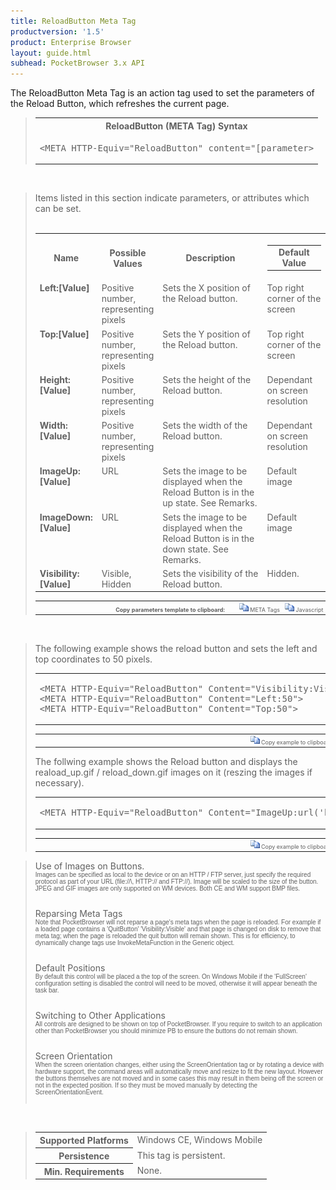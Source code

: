 ```yaml
---
title: ReloadButton Meta Tag
productversion: '1.5'
product: Enterprise Browser
layout: guide.html
subhead: PocketBrowser 3.x API
---
```


The ReloadButton Meta Tag is an action tag used to set the parameters of the Reload Button, which refreshes the current page.

<div id="SyntaxSpan" style="display:block">
<blockquote>
<table class="clsSyntax" cellspacing="1" cellpadding="3" width="95%">
<tr>
<th class="clsSyntaxHeadings">ReloadButton (META Tag) Syntax
</th>
</tr>
<tr>
<td class="clsSyntaxCells">
<pre class="clsSyntaxCells">&lt;META HTTP-Equiv="ReloadButton" content="[parameter&gt;</pre>
</td>
</tr>
</table>
</blockquote><br></div>
<div id="ParametersWSpan" style="display:block">
<blockquote>
Items listed in this section indicate parameters, or attributes which can be set.
<BR><BR><table class="clsSyntax" cellspacing="1" cellpadding="3" width="95%">
<col width="20%">
<col width="20%">
<col width="38%">
<col width="22%">
<tr>
<th class="clsSyntaxHeadings">Name</th>
<th class="clsSyntaxHeadings">Possible Values</th>
<th class="clsSyntaxHeadings">Description</th>
<th class="clsSyntaxHeadings">
<table cellspacing="0" cellpadding="0">
<tr>
<td width="85%" class="clsSyntaxHeadings" style="border-bottom-style: none;">Default Value</td>
</tr>
</table>
</th>
</tr>
<tr>
<td valign="top" class="clsSyntaxCells"><b>Left:[Value]
			</b></td>
<td valign="top" class="clsSyntaxCells">Positive number, representing pixels</td>
<td valign="top" class="clsSyntaxCells">Sets the X position of the Reload button.</td>
<td valign="top" class="clsSyntaxCells">Top right corner of the screen</td>
</tr>
<tr>
<td valign="top" class="clsSyntaxCells"><b>Top:[Value]
			</b></td>
<td valign="top" class="clsSyntaxCells">Positive number, representing pixels</td>
<td valign="top" class="clsSyntaxCells">Sets the Y position of the Reload button.</td>
<td valign="top" class="clsSyntaxCells">Top right corner of the screen</td>
</tr>
<tr>
<td valign="top" class="clsSyntaxCells"><b>Height:[Value]
			</b></td>
<td valign="top" class="clsSyntaxCells">Positive number, representing pixels</td>
<td valign="top" class="clsSyntaxCells">Sets the height of the Reload button.</td>
<td valign="top" class="clsSyntaxCells">Dependant on screen resolution</td>
</tr>
<tr>
<td valign="top" class="clsSyntaxCells"><b>Width:[Value]
			</b></td>
<td valign="top" class="clsSyntaxCells">Positive number, representing pixels</td>
<td valign="top" class="clsSyntaxCells">Sets the width of the Reload button.</td>
<td valign="top" class="clsSyntaxCells">Dependant on screen resolution</td>
</tr>
<tr>
<td valign="top" class="clsSyntaxCells"><b>ImageUp:[Value]
			</b></td>
<td valign="top" class="clsSyntaxCells">URL</td>
<td valign="top" class="clsSyntaxCells">Sets the image to be displayed when the Reload Button is in the up state. See Remarks.</td>
<td valign="top" class="clsSyntaxCells">Default image</td>
</tr>
<tr>
<td valign="top" class="clsSyntaxCells"><b>ImageDown:[Value]
			</b></td>
<td valign="top" class="clsSyntaxCells">URL</td>
<td valign="top" class="clsSyntaxCells">Sets the image to be displayed when the Reload Button is in the down state. See Remarks.</td>
<td valign="top" class="clsSyntaxCells">Default image</td>
</tr>
<tr>
<td valign="top" class="clsSyntaxCells"><b>Visibility:[Value]
			</b></td>
<td valign="top" class="clsSyntaxCells">Visible, Hidden</td>
<td valign="top" class="clsSyntaxCells">Sets the visibility of the Reload button.</td>
<td valign="top" class="clsSyntaxCells">Hidden.</td>
</tr>
</table>
<table cellspacing="1" cellpadding="3" width="95%">
<col width="78%">
<col width="8%">
<col width="1%">
<col width="5%">
<col width="1%">
<col width="5%">
<col width="2%">
<tr align="right">
<td></td>
<td valign="bottom" style="border-bottom-style: none;font-weight:normal;font-size:xx-small;"><nobr><b>Copy parameters template to clipboard:</b></nobr></td>
<td></td>
<td valign="bottom" style="border-bottom-style: none;font-weight:normal;font-size:xx-small;"><nobr><img id="imgCopyDefaultsW" alt="Copy META Tag template to clipboard" onclick="CopyTemplate('txtMETATemplateW')" onmouseover="this.style.cursor='hand'" src="../Resources/CopyDefaults.gif">
META Tags
</nobr></td>
<td></td>
<td valign="middle" style="border-bottom-style: none;font-weight:normal;font-size:xx-small;"><nobr><img id="imgCopyDefaultsW" alt="Copy Javascript template to clipboard" onclick="CopyTemplate('txtJavascriptTemplateW')" onmouseover="this.style.cursor='hand'" src="../Resources/CopyDefaults.gif">
Javascript
</nobr></td>
<td></td>
</tr>
</table>
<div style="display:none"><textarea id="txtMETATemplateW">&lt;!-- 
The ReloadButton META Tag is an action tag used to set the parameters of the Reload Button. When clicked, the current page is reloaded.
--&gt;
&lt;!-- &lt;META HTTP-Equiv="ReloadButton" Content="Left:[Value]"&gt; --&gt;      &lt;!-- Sets the X position of the Reload button. --&gt;
&lt;!-- &lt;META HTTP-Equiv="ReloadButton" Content="Top:[Value]"&gt; --&gt;      &lt;!-- Sets the Y position of the Reload button. --&gt;
&lt;!-- &lt;META HTTP-Equiv="ReloadButton" Content="Height:[Value]"&gt; --&gt;      &lt;!-- Sets the height of the Reload button. --&gt;
&lt;!-- &lt;META HTTP-Equiv="ReloadButton" Content="Width:[Value]"&gt; --&gt;      &lt;!-- Sets the width of the Reload button. --&gt;
&lt;!-- &lt;META HTTP-Equiv="ReloadButton" Content="ImageUp:[Value]"&gt; --&gt;      &lt;!-- Sets the image to be displayed when the Reload Button is in the up state. See Remarks. --&gt;
&lt;!-- &lt;META HTTP-Equiv="ReloadButton" Content="ImageDown:[Value]"&gt; --&gt;      &lt;!-- Sets the image to be displayed when the Reload Button is in the down state. See Remarks. --&gt;
&lt;!-- &lt;META HTTP-Equiv="ReloadButton" Content="Visibility:[Value]"&gt; --&gt;      &lt;!-- Sets the visibility of the Reload button. --&gt;</textarea></div>
<div style="display:none"><textarea id="txtJavascriptTemplateW">&lt;script&gt;
/*
The ReloadButton META Tag is an action tag used to set the parameters of the Reload Button. When clicked, the current page is reloaded.
*/

function doReloadButtonInit()
{
var objGeneric = new ActiveXObject("PocketBrowser.Generic");

//objGeneric.InvokeMETAFunction('ReloadButton', 'Left:[Value]');      /* Sets the X position of the Reload button. */
//objGeneric.InvokeMETAFunction('ReloadButton', 'Top:[Value]');      /* Sets the Y position of the Reload button. */
//objGeneric.InvokeMETAFunction('ReloadButton', 'Height:[Value]');      /* Sets the height of the Reload button. */
//objGeneric.InvokeMETAFunction('ReloadButton', 'Width:[Value]');      /* Sets the width of the Reload button. */
//objGeneric.InvokeMETAFunction('ReloadButton', 'ImageUp:[Value]');      /* Sets the image to be displayed when the Reload Button is in the up state. See Remarks. */
//objGeneric.InvokeMETAFunction('ReloadButton', 'ImageDown:[Value]');      /* Sets the image to be displayed when the Reload Button is in the down state. See Remarks. */
//objGeneric.InvokeMETAFunction('ReloadButton', 'Visibility:[Value]');      /* Sets the visibility of the Reload button. */

}
&lt;/script&gt;</textarea></div>
</blockquote><br></div>

<div id="ExamplesSpan" style="display:block">
<blockquote>
<p>The following example shows the reload button and sets the left and top coordinates to 50 pixels.</p>
<table class="clsSyntax" cellspacing="1" cellpadding="3" width="95%">
<tr>
<td>
<pre class="clsSyntaxCells">
&lt;META HTTP-Equiv="ReloadButton" Content="Visibility:Visible"&gt;
&lt;META HTTP-Equiv="ReloadButton" Content="Left:50"&gt;
&lt;META HTTP-Equiv="ReloadButton" Content="Top:50"&gt;
</pre>
</td>
</tr>
</table>
<table cellspacing="1" cellpadding="3" width="95%">
<col width="85%">
<col width="15%">
<tr align="right">
<td></td>
<td valign="bottom" style="border-bottom-style: none;font-weight:normal;font-size:xx-small;"><nobr><img id="imgCopyDefaults" alt="Copy example to clipboard" onmouseover="this.style.cursor='hand'" src="../Resources/CopyDefaults.gif" onclick="CopyTemplate('ID0EJD');">
Copy example to clipboard
</nobr></td>
</tr>
</table>
<div id="Examples" style="display:none"><textarea id="ID0EJD">&lt;!-- 
The following example shows the reload button and sets the left and top coordinates to 50 pixels.
--&gt;

&lt;META HTTP-Equiv="ReloadButton" Content="Visibility:Visible"&gt;
&lt;META HTTP-Equiv="ReloadButton" Content="Left:50"&gt;
&lt;META HTTP-Equiv="ReloadButton" Content="Top:50"&gt;
</textarea></div>
<p>The follwing example shows the Reload button and displays the reaload_up.gif / reload_down.gif images on it (reszing the images if necessary).</p>
<table class="clsSyntax" cellspacing="1" cellpadding="3" width="95%">
<tr>
<td>
<pre class="clsSyntaxCells">
&lt;META HTTP-Equiv="ReloadButton" Content="ImageUp:url('http://myaddress/reload_up.gif'); ImageDown:url('http://myaddress/reload_down.gif'); Visibility:Visible"&gt;
</pre>
</td>
</tr>
</table>
<table cellspacing="1" cellpadding="3" width="95%">
<col width="85%">
<col width="15%">
<tr align="right">
<td></td>
<td valign="bottom" style="border-bottom-style: none;font-weight:normal;font-size:xx-small;"><nobr><img id="imgCopyDefaults" alt="Copy example to clipboard" onmouseover="this.style.cursor='hand'" src="../Resources/CopyDefaults.gif" onclick="CopyTemplate('ID0EQD');">
Copy example to clipboard
</nobr></td>
</tr>
</table>
<div id="Examples" style="display:none"><textarea id="ID0EQD">&lt;!-- 
The follwing example shows the Reload button and displays the reaload_up.gif / reload_down.gif images on it (reszing the images if necessary).
--&gt;

&lt;META HTTP-Equiv="ReloadButton" Content="ImageUp:url('http://myaddress/reload_up.gif'); ImageDown:url('http://myaddress/reload_down.gif'); Visibility:Visible"&gt;
</textarea></div>
</blockquote>
</div>
<div id="RemarksSpan" style="display:block">
<blockquote>
<DIV class="clsRef">Use of Images on Buttons.</DIV>
<DIV style="font-family:verdana,arial,helvetica;font-size:x-small;">Images can be specified as local to the device or on an HTTP / FTP server, just specify the required protocol as part of your URL (file://\, HTTP:// and FTP://).  Image will be scaled to the size of the button.  JPEG and GIF images are only supported on WM devices.  Both CE and WM support BMP files.</DIV>
<pre style="font-family:courier;font-size:small;"></pre>
<DIV class="clsRef">Reparsing Meta Tags</DIV>
<DIV style="font-family:verdana,arial,helvetica;font-size:x-small;">Note that PocketBrowser will not reparse a page's meta tags when the page is reloaded.  For example if a loaded page contains a 'QuitButton' 'Visibility:Visible' and that page is changed on disk to remove that meta tag; when the page is reloaded the quit button will remain shown.  This is for efficiency, to dynamically change tags use InvokeMetaFunction in the Generic object.</DIV>
<pre style="font-family:courier;font-size:small;"></pre>
<DIV class="clsRef">Default Positions</DIV>
<DIV style="font-family:verdana,arial,helvetica;font-size:x-small;">By default this control will be placed a the top of the screen.  On Windows Mobile if the 'FullScreen' configuration setting is disabled the control will need to be moved, otherwise it will appear beneath the task bar.</DIV>
<pre style="font-family:courier;font-size:small;"></pre>
<DIV class="clsRef">Switching to Other Applications</DIV>
<DIV style="font-family:verdana,arial,helvetica;font-size:x-small;">All controls are designed to be shown on top of PocketBrowser.  If you require to switch to an application other than PocketBrowser you should minimize PB to ensure the buttons do not remain shown.</DIV>
<pre style="font-family:courier;font-size:small;"></pre>
<DIV class="clsRef">Screen Orientation</DIV>
<DIV style="font-family:verdana,arial,helvetica;font-size:x-small;">When the screen orientation changes, either using the ScreenOrientation tag or by rotating a device with hardware support, the command areas will automatically move and resize to fit the new layout. However the buttons themselves are not moved and in some cases this may result in them being off the screen or not in the expected position. If so they must be moved manually by detecting the ScreenOrientationEvent.</DIV>
<pre style="font-family:courier;font-size:small;"></pre>
</blockquote><br></div>
<div id="InfoSpan" style="display:block">
<blockquote>
<table>
<tr>
<th>Supported Platforms</th>
<td>Windows CE, Windows Mobile</td>
</tr>
<tr>
<th>Persistence</th>
<td>This tag is persistent.</td>
</tr>
<tr>
<th>Min. Requirements</th>
<td>None.</td>
</tr>
</table>
</blockquote><br>
</div>

